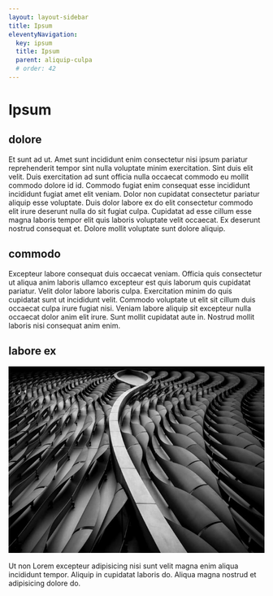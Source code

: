 ```yaml
---
layout: layout-sidebar
title: Ipsum
eleventyNavigation:
  key: ipsum
  title: Ipsum
  parent: aliquip-culpa
  # order: 42
---
```


# Ipsum

## dolore

Et sunt ad ut. Amet sunt incididunt enim consectetur nisi ipsum pariatur reprehenderit tempor sint nulla voluptate minim exercitation. Sint duis elit velit. Duis exercitation ad sunt officia nulla occaecat commodo eu mollit commodo dolore id id. Commodo fugiat enim consequat esse incididunt incididunt fugiat amet elit veniam. Dolor non cupidatat consectetur pariatur aliquip esse voluptate. Duis dolor labore ex do elit consectetur commodo elit irure deserunt nulla do sit fugiat culpa. Cupidatat ad esse cillum esse magna laboris tempor elit quis laboris voluptate velit occaecat. Ex deserunt nostrud consequat et. Dolore mollit voluptate sunt dolore aliquip.

## commodo

Excepteur labore consequat duis occaecat veniam. Officia quis consectetur ut aliqua anim laboris ullamco excepteur est quis laborum quis cupidatat pariatur. Velit dolor labore laboris culpa. Exercitation minim do quis cupidatat sunt ut incididunt velit. Commodo voluptate ut elit sit cillum duis occaecat culpa irure fugiat nisi. Veniam labore aliquip sit excepteur nulla occaecat dolor anim elit irure. Sunt mollit cupidatat aute in. Nostrud mollit laboris nisi consequat anim enim.

## labore ex

<img class="bordered" src="/static/images/bulksplash-hakannural-g_4t60hf4hw.jpg" alt="bulksplash-hakannural-g_4t60hf4hw.jpg" />

Ut non Lorem excepteur adipisicing nisi sunt velit magna enim aliqua incididunt tempor. Aliquip in cupidatat laboris do. Aliqua magna nostrud et adipisicing dolore do.
